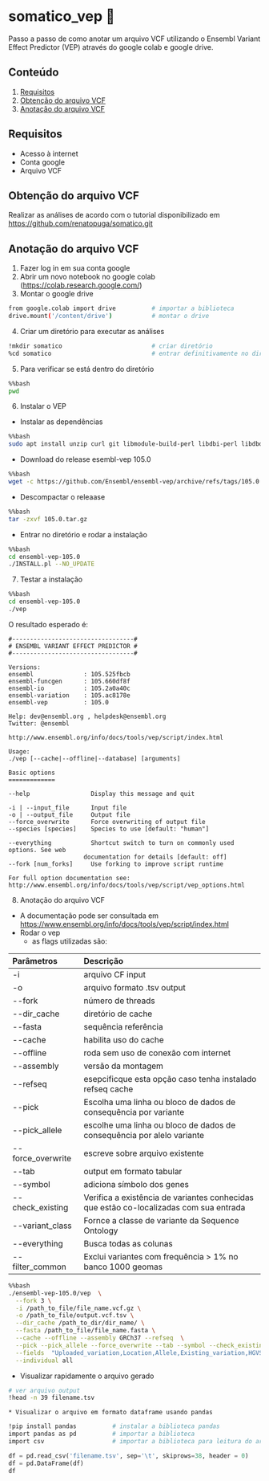 # somatico_vep :dna:
Passo a passo de como anotar um arquivo VCF utilizando o Ensembl Variant Effect Predictor (VEP) através do google colab e google drive.

## Conteúdo
1. [Requisitos](#requisitos)
2. [Obtenção do arquivo VCF](#vcf)
3. [Anotação do arquivo VCF](#anotacao)


<div id='requisitos'/>  

## Requisitos
  * Acesso à internet
  * Conta google
  * Arquivo VCF 

<div id='requisitos'/>

<div id='vcf'/>

## Obtenção do arquivo VCF
Realizar as análises de acordo com o tutorial disponibilizado em https://github.com/renatopuga/somatico.git

<div id='vcf'/>


<div id='anotacao'/>

## Anotação do arquivo VCF
1. Fazer log in em sua conta google
2. Abrir um novo notebook no google colab (https://colab.research.google.com/)
3. Montar o google drive
  ```bash
  from google.colab import drive          # importar a biblioteca
  drive.mount('/content/drive')           # montar o drive
  ```
  
4. Criar um diretório para executar as análises
  ```bash
  !mkdir somatico                         # criar diretório
  %cd somatico                            # entrar definitivamente no diretório
  ```
  
5. Para verificar se está dentro do diretório
  ```bash
  %%bash
  pwd
  ```
  
6. Instalar o VEP
  * Instalar as dependências
  ```bash
  %%bash
  sudo apt install unzip curl git libmodule-build-perl libdbi-perl libdbd-mysql-perl build-essential zlib1g-dev
  ```
  
  * Download do release esembl-vep 105.0
  ```bash
  %%bash
  wget -c https://github.com/Ensembl/ensembl-vep/archive/refs/tags/105.0.tar.gz
  ```
  
  * Descompactar o releaase
  ```bash
  %%bash
  tar -zxvf 105.0.tar.gz
  ```
  
  * Entrar no diretório e rodar a instalação
  ```bash
  %%bash
  cd ensembl-vep-105.0
  ./INSTALL.pl --NO_UPDATE  
  ```
  
7. Testar a instalação
  ```bash
  %%bash
  cd ensembl-vep-105.0
  ./vep 
  ```
  
  O resultado esperado é:
  ```
  #----------------------------------#
# ENSEMBL VARIANT EFFECT PREDICTOR #
#----------------------------------#

Versions:
  ensembl              : 105.525fbcb
  ensembl-funcgen      : 105.660df8f
  ensembl-io           : 105.2a0a40c
  ensembl-variation    : 105.ac8178e
  ensembl-vep          : 105.0

Help: dev@ensembl.org , helpdesk@ensembl.org
Twitter: @ensembl

http://www.ensembl.org/info/docs/tools/vep/script/index.html

Usage:
./vep [--cache|--offline|--database] [arguments]

Basic options
=============

--help                 Display this message and quit

-i | --input_file      Input file
-o | --output_file     Output file
--force_overwrite      Force overwriting of output file
--species [species]    Species to use [default: "human"]
                       
--everything           Shortcut switch to turn on commonly used options. See web
                       documentation for details [default: off]                       
--fork [num_forks]     Use forking to improve script runtime

For full option documentation see:
http://www.ensembl.org/info/docs/tools/vep/script/vep_options.html
  ```
  
8. Anotação do arquivo VCF
  * A documentação pode ser consultada em https://www.ensembl.org/info/docs/tools/vep/script/index.html
  * Rodar o vep
    * as flags utilizadas são:
    
| Parâmetros            | Descrição                                                                              |
| :-------------------- |:---------------------------------------------------------------------------------------|
| -i                    | arquivo CF input                                                                       | 
| -o                    | arquivo formato .tsv output                                                            |   
| --fork                | número de threads                                                                      |
| --dir_cache           | diretório de cache                                                                     |
| --fasta               | sequência referência                                                                   |
| --cache               | habilita uso do cache                                                                  |
| --offline             | roda sem uso de conexão com internet                                                   |
| --assembly            | versão da montagem                                                                     |
| --refseq              | esepcificque esta opção caso tenha instalado refseq cache                              |
| --pick                | Escolha uma linha ou bloco de dados de consequência por variante                       |
| --pick_allele         | escolhe uma linha ou bloco de dados de consequência por alelo variante                 |
| --force_overwrite     | escreve sobre arquivo existente                                                        |
| --tab                 | output em formato tabular                                                              |
| --symbol              | adiciona símbolo dos genes                                                             |
| --check_existing      | Verifica a existência de variantes conhecidas que estão co-localizadas com sua entrada |
| --variant_class       | Fornce a classe de variante da Sequence Ontology                                       |
| --everything          | Busca todas as colunas                                                                 |
| --filter_common       | Exclui variantes com frequência > 1% no banco 1000 geomas                              |
  
  ```bash
  %%bash
  ./ensembl-vep-105.0/vep  \
    --fork 3 \
    -i /path_to_file/file_name.vcf.gz \
    -o /path_to_file/output.vcf.tsv \
    --dir_cache /path_to_dir/dir_name/ \
    --fasta /path_to_file/file_name.fasta \
    --cache --offline --assembly GRCh37 --refseq  \
    --pick --pick_allele --force_overwrite --tab --symbol --check_existing --variant_class --everything --filter_common \
    --fields  "Uploaded_variation,Location,Allele,Existing_variation,HGVSc,HGVSp,SYMBOL,Consequence,IND,ZYG,Amino_acids,CLIN_SIG,PolyPhen,SIFT,VARIANT_CLASS,FREQS" \
    --individual all
  ```
  
  
   * Visualizar rapidamente o arquivo gerado
    
        
    
```bash
# ver arquivo output
!head -n 39 filename.tsv
```
    
    * Visualizar o arquivo em formato dataframe usando pandas
    
```bash
!pip install pandas          # instalar a biblioteca pandas
import pandas as pd          # importar a biblioteca
import csv                   # importar a biblioteca para leitura do arquivo tsv
```
    
```python
df = pd.read_csv('filename.tsv', sep='\t', skiprows=38, header = 0)           # importar o arquivo
df = pd.DataFrame(df)                                                         # transformar em dataframe
df                                                                            # visualizar
```

<div id='anotacao'/>
